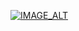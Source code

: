 [![IMAGE_ALT](https://img.youtube.com/vi/UmX4kyB2wfg/0.jpg)](https://www.youtube.com/watch?v=NRPAur8m7M0)
